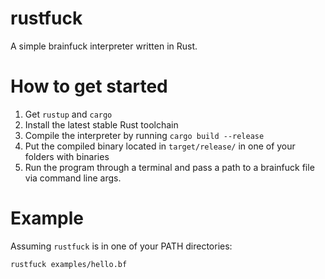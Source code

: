 # rustfuck
A simple brainfuck interpreter written in Rust.

# How to get started
1. Get `rustup` and `cargo`
2. Install the latest stable Rust toolchain
3. Compile the interpreter by running `cargo build --release`
4. Put the compiled binary located in `target/release/` in one of your folders with binaries
5. Run the program through a terminal and pass a path to a brainfuck file via command line args.

# Example
Assuming `rustfuck` is in one of your PATH directories:
```
rustfuck examples/hello.bf
```
